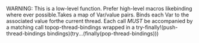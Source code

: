 WARNING: This is a low-level function. Prefer high-level macros likebinding where ever possible.Takes a map of Var/value pairs. Binds each Var to the associated value forthe current thread. Each call *MUST* be accompanied by a matching call topop-thread-bindings wrapped in a try-finally!(push-thread-bindings bindings)(try...(finally(pop-thread-bindings)))